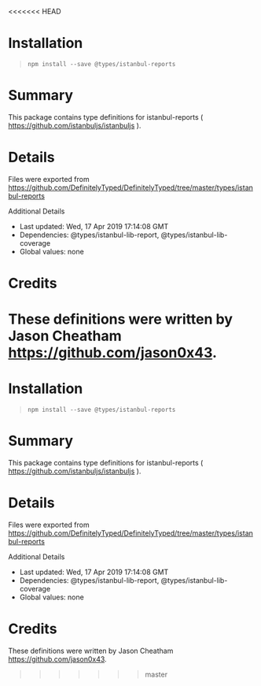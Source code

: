 <<<<<<< HEAD
# Installation
> `npm install --save @types/istanbul-reports`

# Summary
This package contains type definitions for istanbul-reports ( https://github.com/istanbuljs/istanbuljs ).

# Details
Files were exported from https://github.com/DefinitelyTyped/DefinitelyTyped/tree/master/types/istanbul-reports

Additional Details
 * Last updated: Wed, 17 Apr 2019 17:14:08 GMT
 * Dependencies: @types/istanbul-lib-report, @types/istanbul-lib-coverage
 * Global values: none

# Credits
These definitions were written by Jason Cheatham <https://github.com/jason0x43>.
=======
# Installation
> `npm install --save @types/istanbul-reports`

# Summary
This package contains type definitions for istanbul-reports ( https://github.com/istanbuljs/istanbuljs ).

# Details
Files were exported from https://github.com/DefinitelyTyped/DefinitelyTyped/tree/master/types/istanbul-reports

Additional Details
 * Last updated: Wed, 17 Apr 2019 17:14:08 GMT
 * Dependencies: @types/istanbul-lib-report, @types/istanbul-lib-coverage
 * Global values: none

# Credits
These definitions were written by Jason Cheatham <https://github.com/jason0x43>.
>>>>>>> master
